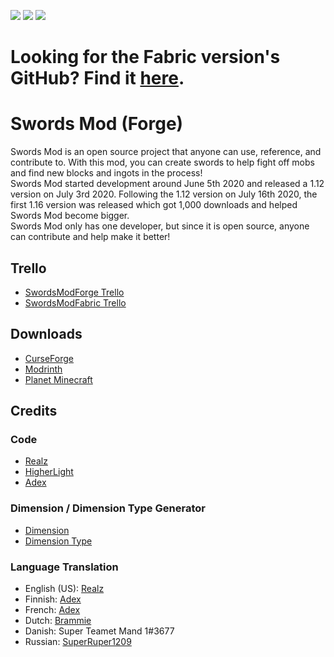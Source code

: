 [![](https://cf.way2muchnoise.eu/full_swords-mod_downloads.svg)](https://www.curseforge.com/minecraft/mc-mods/swords-mod) [![](https://cf.way2muchnoise.eu/packs/swords-mod.svg)](https://www.curseforge.com/minecraft/mc-mods/swords-mod) [![](https://cf.way2muchnoise.eu/versions/swords-mod.svg)](https://www.curseforge.com/minecraft/mc-mods/swords-mod)

# Looking for the Fabric version's GitHub? Find it [here](https://github.com/KingRealzYT/SwordsModFabric). 

# Swords Mod (Forge)

Swords Mod is an open source project that anyone can use, reference, and contribute to. With this mod, you can create swords to help fight off mobs and find new blocks and ingots in the process!  
Swords Mod started development around June 5th 2020 and released a 1.12 version on July 3rd 2020. Following the 1.12 version on July 16th 2020, the first 1.16 version was released which got 1,000 downloads and helped Swords Mod become bigger.  
Swords Mod only has one developer, but since it is open source, anyone can contribute and help make it better!  

## Trello
- [SwordsModForge Trello](https://trello.com/b/sE6DcGmR/swordsmodforge)
- [SwordsModFabric Trello](https://trello.com/b/4iUGVKS0/swordsmodfabric)

## Downloads

- [CurseForge](https://www.curseforge.com/minecraft/mc-mods/swords-mod/files)
- [Modrinth](https://modrinth.com/mod/rswords/versions)
- [Planet Minecraft](https://www.planetminecraft.com/mod/swords-mod/)

## Credits

### Code

- [Realz](https://github.com/KingRealzYT)
- [HigherLight](https://github.com/HigherLightz)
- [Adex](https://github.com/adex720)

### Dimension / Dimension Type Generator
- [Dimension](https://misode.github.io/dimension/)
- [Dimension Type](https://misode.github.io/dimension-type/)


### Language Translation

- English (US): [Realz](https://github.com/KingRealzYT)
- Finnish: [Adex](https://github.com/adex720)
- French: [Adex](https://github.com/adex720)
- Dutch: [Brammie](https://github.com/brammie15)
- Danish: Super Teamet Mand 1#3677
- Russian: [SuperRuper1209](https://www.curseforge.com/members/superruper1209/projects)
